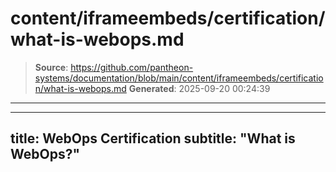 # content/iframeembeds/certification/what-is-webops.md

> **Source**: https://github.com/pantheon-systems/documentation/blob/main/content/iframeembeds/certification/what-is-webops.md
> **Generated**: 2025-09-20 00:24:39

---

---
title: WebOps Certification
subtitle: "What is WebOps?"
---

<Partial file="certification-guide/what-is-webops.md" />
